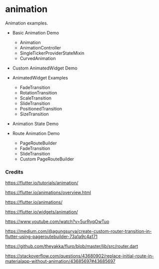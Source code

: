 # animation

Animation examples.

* Basic Animation Demo
    * Animation
    * AnimationController
    * SingleTickerProviderStateMixin
    * CurvedAnimation

* Custom AnimatedWidget Demo

* AnimatedWidget Examples
    * FadeTransition
    * RotationTransition
    * ScaleTransition
    * SlideTransition
    * PositionedTransition
    * SizeTransition

* Animation State Demo

* Route Animation Demo
    * PageRouteBuilder
    * FadeTransition
    * SlideTransition
    * Custom PageRouteBuilder

### Credits

https://flutter.io/tutorials/animation/

https://flutter.io/animations/overview.html

https://flutter.io/animations/

https://flutter.io/widgets/animation/

https://www.youtube.com/watch?v=5urRyqOwTuo

https://medium.com/@agungsurya/create-custom-router-transition-in-flutter-using-pageroutebuilder-73a1a9c4a171

https://github.com/theyakka/fluro/blob/master/lib/src/router.dart

https://stackoverflow.com/questions/43680902/replace-initial-route-in-materialapp-without-animation/43685697#43685697